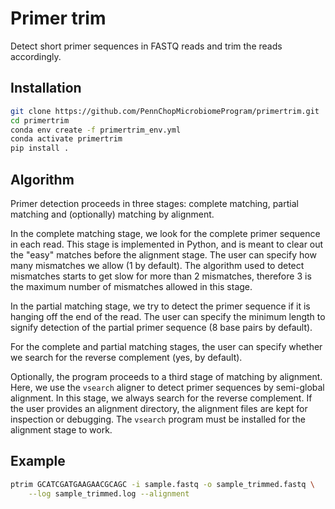 # Primer trim

Detect short primer sequences in FASTQ reads and trim the reads accordingly.

## Installation

```bash
git clone https://github.com/PennChopMicrobiomeProgram/primertrim.git
cd primertrim
conda env create -f primertrim_env.yml
conda activate primertrim
pip install .
```

## Algorithm

Primer detection proceeds in three stages: complete matching, partial
matching and (optionally) matching by alignment.

In the complete matching stage, we look for the complete primer
sequence in each read. This stage is implemented in Python, and is
meant to clear out the "easy" matches before the alignment stage. The
user can specify how many mismatches we allow (1 by default). The
algorithm used to detect mismatches starts to get slow for more than 2
mismatches, therefore 3 is the maximum number of mismatches allowed in
this stage.

In the partial matching stage, we try to detect the primer sequence if
it is hanging off the end of the read. The user can specify the
minimum length to signify detection of the partial primer sequence (8
base pairs by default).

For the complete and partial matching stages, the user can specify
whether we search for the reverse complement (yes, by default).

Optionally, the program proceeds to a third stage of matching by
alignment. Here, we use the `vsearch` aligner to detect primer
sequences by semi-global alignment. In this stage, we always search
for the reverse complement. If the user provides an alignment
directory, the alignment files are kept for inspection or
debugging. The `vsearch` program must be installed for the alignment
stage to work.

## Example

```bash
ptrim GCATCGATGAAGAACGCAGC -i sample.fastq -o sample_trimmed.fastq \
    --log sample_trimmed.log --alignment
```
